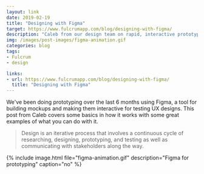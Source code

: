 ```yaml
---
layout: link
date: 2019-02-19
title: "Designing with Figma"
target: https://www.fulcrumapp.com/blog/designing-with-figma/
description: "Caleb from our design team on rapid, interactive prototyping with Figma."
img: /images/post-images/figma-animation.gif
categories: blog
tags:
- Fulcrum
- design

links:
- url: https://www.fulcrumapp.com/blog/designing-with-figma/
  title: "Designing with Figma"
---
```


We've been doing prototyping over the last 6 months using Figma, a tool for building mockups and making them interactive for testing UX designs. This post from Caleb covers some basics in how it works with some great examples of what you can do with it.

> Design is an iterative process that involves a continuous cycle of researching, designing, prototyping, and testing as well as communicating with stakeholders along the way.

{% include image.html file="figma-animation.gif" description="Figma for prototyping" caption="no" %}
